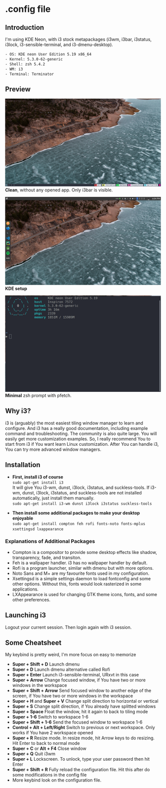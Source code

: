 # .config file

## Introduction
I'm using KDE Neon, with i3 stock metapackages (i3wm, i3bar, i3status, i3lock, i3-sensible-terminal, and i3-dmenu-desktop). 
```
- OS: KDE neon User Edition 5.19 x86_64 
- Kernel: 5.3.0-62-generic
- Shell: zsh 5.4.2
- WM: i3
- Terminal: Terminator
```
## Preview 
![Desktop](https://github.com/manavendrasen/dotfiles/blob/master/Preview_Desktop.png)
**Clean**, without any opened app. Only i3bar is visible.

![KDE](https://github.com/manavendrasen/dotfiles/blob/master/PreviewKDE.png)
**KDE setup**
			
![Zsh](https://github.com/manavendrasen/dotfiles/blob/master/Preview_ZSH.png)
**Minimal** zsh prompt with pfetch.

## Why i3?
i3 is (arguably) the most easiest tiling window manager to learn and configure. And i3 has a really good documentation, including example command and troubleshooting. The community is also quite large. You will easily get more customization examples. So, I really recommend You to start from i3 if You want learn Linux customization. After You can handle i3, You can try more advanced window managers.

## Installation
- **First, install i3 of course** <br />
`sudo apt-get install i3` <br />
It will give You i3-wm, dunst, i3lock, i3status, and suckless-tools.
If i3-wm, dunst, i3lock, i3status, and suckless-tools are not installed automatically, just install them manually. <br />
`sudo apt-get install i3-wm dunst i3lock i3status suckless-tools` <br />

- **Then install some additional packages to make your desktop enjoyable** <br />
`sudo apt-get install compton feh rofi fonts-noto fonts-mplus xsettingsd lxappearance`

### Explanations of Additional Packages
- Compton is a compositor to provide some desktop effects like shadow, transparency, fade, and transiton. 
- Feh is a wallpaper handler. i3 has no wallpaper handler by default.
- Rofi is a program launcher, similar with dmenu but with more options.
- Noto Sans and M+ are my favourite fonts used in my configuration.
- Xsettingsd is a simple settings daemon to load fontconfig and some other options. Without this, fonts would look rasterized in some applications.
- LXAppearance is used for changing GTK theme icons, fonts, and some other preferences.

## Launching i3
Logout your current session. Then login again with i3 session. <br />

## Some Cheatsheet
My keybind is pretty weird, I'm more focus on easy to memorize <br />
- **Super + Shift + D** Launch dmenu
- **Super + D** Launch dmenu alternative called Rofi
- **Super + Enter** Launch i3-sensible-terminal, URxvt in this case
- **Super + Arrow** Change focused window, if You have two or more windows in the workspace
- **Super + Shift + Arrow** Send focused window to another edge of the screen, if You have two or more windows in the workspace
- **Super + H** and **Super + V** Change split direction to horizontal or vertical
- **Super + S** Change split direction, if You already have splitted windows
- **Super + Space** Float the window, hit it again to back to tiling mode
- **Super + 1-6** Switch to workspace 1-6
- **Super + Shift + 1-6** Send the focused window to workspace 1-6 
- **Control + Alt + Left/Right** Switch to previous or next workspace. Only works if You have 2 workspace opened
- **Super + R** Resize mode. In resize mode, hit Arrow keys to do resizing. Hit Enter to back to normal mode
- **Super + C** or **Alt + F4** Close window
- **Super + Q** Quit i3wm
- **Super + L** Lockscreen. To unlock, type your user password then hit Enter
- **Super + Shift + R** Fully reload the configuration file. Hit this after do some modifications in the config file
- More keybind look on the configuration file.
